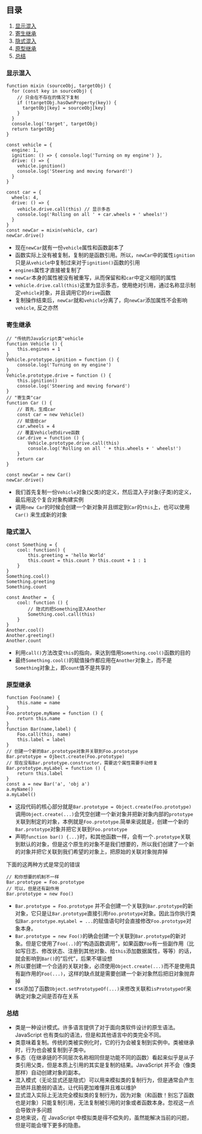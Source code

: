 ## 目录
1. [显示混入](#显示混入)
2. [寄生继承](#寄生继承)
3. [隐式混入](#隐式混入)
4. [原型继承](#原型继承)
4. [总结](#总结)

### 显示混入
```
function mixin (sourceObj, targetObj) {
  for (const key in sourceObj) {
    // 只会在不存在的情况下复制
    if (!targetObj.hasOwnProperty(key)) {
      targetObj[key] = sourceObj[key]
    }
  }
  console.log('target', targetObj)
  return targetObj
}

const vehicle = {
  engine: 1,
  ignition: () => { console.log('Turning on my engine') },
  drive: () => {
    vehicle.ignition()
    console.log('Steering and moving forward!')
  }
}

const car = {
  wheels: 4,
  drive: () => {
    vehicle.drive.call(this) // 显示多态
    console.log('Rolling on all ' + car.wheels + ' wheels!')
  }
}
const newCar = mixin(vehicle, car)
newCar.drive()
```

* 现在`newCar`就有一份`vehicle`属性和函数副本了
* 函数实际上没有被复制，复制的是函数引用。所以，`newCar`中的属性`ignition`只是从`vehicle`中复制过来对于`ignition()`函数的引用
* `engines`属性才直接被复制了
* `newCar`本身的属性被没有被重写，从而保留和和`car`中定义相同的属性
* `vehicle.drive.call(this)`这里为显示多态，使用绝对引用，通过名称显示制定`vehicle`对象，并且调用它的`drive`函数
* 复制操作结束后，`newCar`就和`vehicle`分离了，向`newCar`添加属性不会影响`vehicle`, 反之亦然

### 寄生继承
```
// "传统的JavaScript类"vehicle
function Vehicle () {
    this.engines = 1
}
Vehicle.prototype.ignition = function () {
    console.log('Turning on my engine')
}
Vehicle.prototype.drive = function () {
    this.ignition()
    console.log('Steering and moving forward')
}
// "寄生类"car
function Car () {
    // 首先，生成car
    const car = new Vehicle()
    // 赋值给car
    car.wheels = 4
    // 覆盖Vehicle的dirve函数
    car.drive = function () {
        Vehicle.prototype.drive.call(this)
        console.log('Rolling on all ' + this.wheels + ' wheels!')
    }
    return car
}

const newCar = new Car()
newCar.drive()
```
* 我们首先复制一份`Vehicle`对象(父类)的定义，然后混入子对象(子类)的定义，最后用这个复合对象构建实例
* 调用`new Car`的时候会创建一个新对象并且绑定到`Car`的`this`上，也可以使用`Car()` 来生成新的对象

### 隐式混入
```
const Something = {
    cool: function() {
        this.greeting = 'hello World'
        this.count = this.count ? this.count + 1 : 1
    }
}
Something.cool()
Something.greeting
Something.count

const Another =  {
    cool: function () {
        // 隐式的把Something混入Another
        Something.cool.call(this)
    }
}
Another.cool()
Another.greeting()
Another.count
```
* 利用`call()`方法改变`this`的指向，来达到借用`Something.cool()`函数的目的
* 最终`Something.cool()`的赋值操作都应用在`Another`对象上，而不是`Something`对象上，即`count`值不是共享的

### 原型继承
```
function Foo(name) {
    this.name = name
}
Foo.prototype.myName = function () {
    return this.name
}
function Bar(name,label) {
    Foo.call(this, name)
    this.label = label
}
// 创建一个新的Bar.prototype对象并关联到Foo.prototype
Bar.prototype = Ojbect.create(Foo.prototype)
// 现在没有Bar.prototype.constructor，需要这个属性需要手动修复
Bar.prototype.myLabel = function () {
    return this.label
}
const a = new Bar('a', 'obj a')
a.myName()
a.myLabel()
```
* 这段代码的核心部分就是`Bar.prototype = Object.create(Foo.prototype)`调用`Object.create(...)`会凭空创建一个新对象并把新对象内部的`prototype`
关联到制定的对象，本例就是`Foo.prototype`.简单来说就是，创建一个新的`Bar.prototype`对象并把它关联到`Foo.prototype`
* 声明`function bar() {...}`时，和其他函数一样，会有一个`.prototype`关联到默认的对象，但是这个原生的对象不是我们想要的，所以我们创建了一个新的对象并把它关联到我们希望的对象上，把原始的关联对象抛弃掉

下面的这两种方式是常见的错误
```
// 和你想要的机制不一样
Bar.prototype = Foo.prototype
// 可以，但是还有副作用
Bar.prototype = new Foo()
```
* `Bar.prototype = Foo.prototype` 并不会创建一个关联到`Bar.prototype`的新对象，它只是让`Bar.prototype`直接引用`Foo.prototype`对象。因此当你执行类似`Bar.prototype.myLabel = ...`的赋值语句时会直接修改`Foo.prototype`对象本身。
* `Bar.prototype = new Foo()`的确会创建一个关联到`Bar.prototype`的新对象。但是它使用了`Foo(..)`的“构造函数调用”，如果函数`Foo`有一些副作用（比如写日志、修改状态、注册到其他对象、给`this`添加数据属性，等等）的话，就会影响到`Bar()`的“后代”，后果不堪设想
* 所以要创建一个合适的关联对象，必须使用`Object.create(...)`而不是使用具有副作用的`Foo(...)`，这样的缺点就是需要创建一个新对象然后把旧对象抛弃掉
* `ES6`添加了函数`Object.setPrototypeOf(...)`来修改关联和`isPrototypeOf`来确定对象之间是否存在关系

### 总结
* 类是一种设计模式。许多语言提供了对于面向类软件设计的原生语法。JavaScript 也有类似的语法，但是和其他语言中的类完全不同。
* 类意味着复制。传统的类被实例化时，它的行为会被复制到实例中。类被继承时，行为也会被复制到子类中。
* 多态（在继承链的不同层次名称相同但是功能不同的函数）看起来似乎是从子类引用父类，但是本质上引用的其实是复制的结果。JavaScript 并不会（像类那样）自动创建对象的副本。
* 混入模式（无论显式还是隐式）可以用来模拟类的复制行为，但是通常会产生丑陋并且脆弱的语法，让代码更加难懂并且难以维护
* 显式混入实际上无法完全模拟类的复制行为，因为对象（和函数！别忘了函数也是对象）只能复制引用，无法复制被引用的对象或者函数本身。忽视这一点会导致许多问题
* 总地来说，在 JavaScript 中模拟类是得不偿失的，虽然能解决当前的问题，但是可能会埋下更多的隐患。


